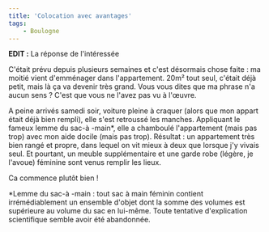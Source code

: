 ```yaml
---
title: 'Colocation avec avantages'
tags:
    - Boulogne
---
```


**EDIT&nbsp;:** La réponse de l'intéressée

C'était prévu depuis plusieurs semaines et c'est désormais chose faite&nbsp;: ma
moitié vient d'emménager dans l'appartement. 20m² tout seul, c'était déjà petit,
mais là ça va devenir très grand. Vous vous dites que ma phrase n'a aucun
sens&nbsp;? C'est que vous ne l'avez pas vu à l'œuvre.

A peine arrivés samedi soir, voiture pleine à craquer (alors que mon appart
était déjà bien rempli), elle s'est retroussé les manches. Appliquant le fameux
lemme du sac-à -main\*, elle a chamboulé l'appartement (mais pas trop) avec mon
aide docile (mais pas trop). Résultat&nbsp;: un appartement très bien rangé et
propre, dans lequel on vit mieux à deux que lorsque j'y vivais seul. Et
pourtant, un meuble supplémentaire et une garde robe (légère, je l'avoue)
féminine sont venus remplir les lieux.

Ca commence plutôt bien&nbsp;!

\*Lemme du sac-à -main&nbsp;: tout sac à main féminin contient irrémédiablement
un ensemble d'objet dont la somme des volumes est supérieure au volume du sac en
lui-même. Toute tentative d'explication scientifique semble avoir été
abandonnée.
